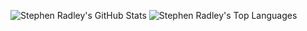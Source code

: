 ![Stephen Radley's GitHub Stats](https://github-readme-stats.vercel.app/api?username=sradley&count_private=true&show_icons=true&hide=contribs,prs)
![Stephen Radley's Top Languages](https://github-readme-stats.vercel.app/api/top-langs/?username=sradley&langs_count=6&layout=compact)
